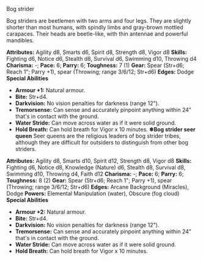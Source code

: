 Bog strider

Bog striders are beetlemen with two arms and four legs. They are
slightly shorter than most humans, with spindly limbs and gray-brown
mottled carapaces. Their heads are beetle-like, with thin antennae and
powerful mandibles.

**Attributes:** Agility d8, Smarts d6, Spirit d8, Strength d8, Vigor d8
**Skills:** Fighting d6, Notice d6, Stealth d8, Survival d6, Swimming
d10, Throwing d4
**Charisma:** -; **Pace:** 6; **Parry:** 6; **Toughness:** 7 (1)
**Gear:** Spear (Str+d6; Reach 1"; Parry +1), spear (Throwing; range
3/6/12; Str+d6)
**Edges:** Dodge
**Special Abilities**
- **Armour +1:** Natural armour.
- **Bite:** Str+d4.
- **Darkvision:** No vision penalties for darkness (range 12").
- **Tremorsense:** Can sense and accurately pinpoint anything within
24" that's in contact with the ground.
- **Water Stride:** Can move across water as if it were solid ground.
- **Hold Breath:** Can hold breath for Vigor x 10 minutes.
**❄Bog strider seer queen**
Seer queens are the religious leaders of bog strider tribes, although
they are difficult for outsiders to distinguish from other bog
striders.

**Attributes:** Agility d8, Smarts d10, Spirit d12, Strength d8, Vigor
d8
**Skills:** Fighting d6, Notice d8, Knowledge (Nature) d6, Stealth d8,
Survival d8, Swimming d10, Throwing d4, Faith d12
**Charisma:** -; **Pace:** 6; **Parry:** 6; **Toughness:** 8 (2)
**Gear:** Spear (Str+d6; Reach 1"; Parry +1), spear (Throwing; range
3/6/12; Str+d6)
**Edges:** Arcane Background (Miracles), Dodge
**Powers:** Elemental Manipulation (water), Obscure (fog cloud)
**Special Abilities**
- **Armour +2:** Natural armour.
- **Bite:** Str+d4.
- **Darkvision:** No vision penalties for darkness (range 12").
- **Tremorsense:** Can sense and accurately pinpoint anything within
24" that's in contact with the ground.
- **Water Stride:** Can move across water as if it were solid ground.
- **Hold Breath:** Can hold breath for Vigor x 10 minutes.

